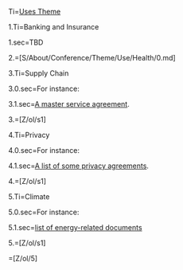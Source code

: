 Ti=<a href="index.php?action=doc&file=S/About/Conference/Theme/Use/0.md">Uses Theme</a>

1.Ti=Banking and Insurance

1.sec=TBD

2.=[S/About/Conference/Theme/Use/Health/0.md]

3.Ti=Supply Chain

3.0.sec=For instance: 

3.1.sec=<a href="index.php?action=source&file=Wx/com/gepower/MasterServiceAgreement/Form/0.md">A master service agreement</a>.

3.=[Z/ol/s1]

4.Ti=Privacy

4.0.sec=For instance: 

4.1.sec=<a href="index.php?action=source&file=Dx/x-Privacy.md">A list of some privacy agreements</a>.

4.=[Z/ol/s1]

5.Ti=Climate

5.0.sec=For instance:

5.1.sec=<a href="index.php?action=doc&file=S/Index/Climate_0.md">list of energy-related documents</a>

5.=[Z/ol/s1]

=[Z/ol/5]